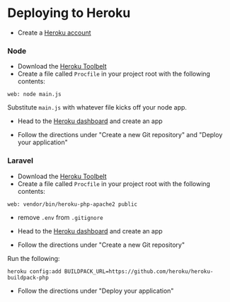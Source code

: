 Deploying to Heroku
===

* Create a [Heroku account](http://heroku.com)

### Node

* Download the [Heroku Toolbelt](https://devcenter.heroku.com/articles/getting-started-with-nodejs#introduction)
* Create a file called `Procfile` in your project root with the following contents:

```
web: node main.js
```

Substitute `main.js` with whatever file kicks off your node app.

* Head to the [Heroku dashboard](https://dashboard.heroku.com) and create an app

* Follow the directions under "Create a new Git repository" and "Deploy your application"

### Laravel

* Download the [Heroku Toolbelt](https://devcenter.heroku.com/articles/getting-started-with-php#set-up)
* Create a file called `Procfile` in your project root with the following contents:

```
web: vendor/bin/heroku-php-apache2 public
```

* remove `.env` from `.gitignore`
* Head to the [Heroku dashboard](https://dashboard.heroku.com) and create an app

* Follow the directions under "Create a new Git repository"

Run the following:

```
heroku config:add BUILDPACK_URL=https://github.com/heroku/heroku-buildpack-php
```

* Follow the directions under "Deploy your application"
